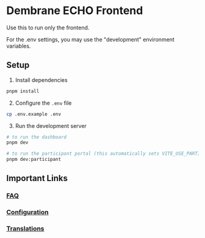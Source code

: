# Dembrane ECHO Frontend

Use this to run only the frontend.

For the .env settings, you may use the "development" environment variables.

## Setup

1. Install dependencies

  ```bash
  pnpm install
  ```

2. Configure the `.env` file

  ```bash
  cp .env.example .env
  ```

3. Run the development server

  ```bash
  # to run the dashboard
  pnpm dev

  # to run the participant portal (this automatically sets VITE_USE_PARTICIPANT_ROUTER=1)
  pnpm dev:participant
  ```

## Important Links

### [FAQ](./getting_started.md#faq)
### [Configuration](./frontend_configuration.md)
### [Translations](./frontend_translations.md)
